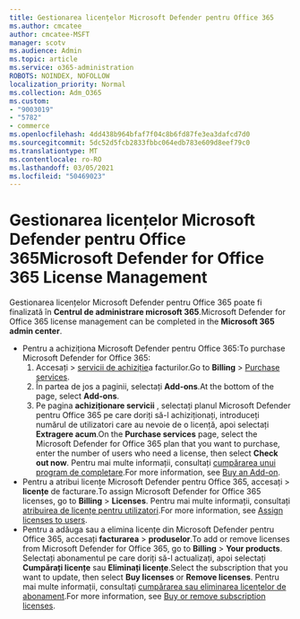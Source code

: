 ```yaml
---
title: Gestionarea licențelor Microsoft Defender pentru Office 365
ms.author: cmcatee
author: cmcatee-MSFT
manager: scotv
ms.audience: Admin
ms.topic: article
ms.service: o365-administration
ROBOTS: NOINDEX, NOFOLLOW
localization_priority: Normal
ms.collection: Adm_O365
ms.custom:
- "9003019"
- "5782"
- commerce
ms.openlocfilehash: 4dd438b964bfaf7f04c8b6fd87fe3ea3dafcd7d0
ms.sourcegitcommit: 5dc52d5fcb2833fbbc064edb783e609d8eef79c0
ms.translationtype: MT
ms.contentlocale: ro-RO
ms.lasthandoff: 03/05/2021
ms.locfileid: "50469023"
---
```

# <a name="microsoft-defender-for-office-365-license-management"></a><span data-ttu-id="60e01-102">Gestionarea licențelor Microsoft Defender pentru Office 365</span><span class="sxs-lookup"><span data-stu-id="60e01-102">Microsoft Defender for Office 365 License Management</span></span>

<span data-ttu-id="60e01-103">Gestionarea licențelor Microsoft Defender pentru Office 365 poate fi finalizată în  **Centrul de administrare microsoft 365**.</span><span class="sxs-lookup"><span data-stu-id="60e01-103">Microsoft Defender for Office 365 license management can be completed in the  **Microsoft 365 admin center**.</span></span>

- <span data-ttu-id="60e01-104">Pentru a achiziționa Microsoft Defender pentru Office 365:</span><span class="sxs-lookup"><span data-stu-id="60e01-104">To purchase Microsoft Defender for Office 365:</span></span>
    1. <span data-ttu-id="60e01-105">Accesați   >  [servicii de achiziție](https://go.microsoft.com/fwlink/p/?linkid=868433)a facturilor.</span><span class="sxs-lookup"><span data-stu-id="60e01-105">Go to **Billing** > [Purchase services](https://go.microsoft.com/fwlink/p/?linkid=868433).</span></span>
    2. <span data-ttu-id="60e01-106">În partea de jos a paginii, selectați **Add-ons**.</span><span class="sxs-lookup"><span data-stu-id="60e01-106">At the bottom of the page, select **Add-ons**.</span></span>
    3. <span data-ttu-id="60e01-107">Pe pagina **achiziționare servicii** , selectați planul Microsoft Defender pentru Office 365 pe care doriți să-l achiziționați, introduceți numărul de utilizatori care au nevoie de o licență, apoi selectați **Extragere acum**.</span><span class="sxs-lookup"><span data-stu-id="60e01-107">On the **Purchase services** page, select the Microsoft Defender for Office 365 plan that you want to purchase, enter the number of users who need a license, then select **Check out now**.</span></span> <span data-ttu-id="60e01-108">Pentru mai multe informații, consultați [cumpărarea unui program de completare](https://docs.microsoft.com/microsoft-365/commerce/buy-or-edit-an-add-on).</span><span class="sxs-lookup"><span data-stu-id="60e01-108">For more information, see [Buy an Add-on](https://docs.microsoft.com/microsoft-365/commerce/buy-or-edit-an-add-on).</span></span>
- <span data-ttu-id="60e01-109">Pentru a atribui licențe Microsoft Defender pentru Office 365, accesați  >  **licențe** de facturare.</span><span class="sxs-lookup"><span data-stu-id="60e01-109">To assign Microsoft Defender for Office 365 licenses, go to **Billing** > **Licenses**.</span></span> <span data-ttu-id="60e01-110">Pentru mai multe informații, consultați [atribuirea de licențe pentru utilizatori](https://docs.microsoft.com/microsoft-365/admin/manage/assign-licenses-to-users).</span><span class="sxs-lookup"><span data-stu-id="60e01-110">For more information, see [Assign licenses to users](https://docs.microsoft.com/microsoft-365/admin/manage/assign-licenses-to-users).</span></span>
- <span data-ttu-id="60e01-111">Pentru a adăuga sau a elimina licențe din Microsoft Defender pentru Office 365, accesați **facturarea**  >  **produselor**.</span><span class="sxs-lookup"><span data-stu-id="60e01-111">To add or remove licenses from Microsoft Defender for Office 365, go to **Billing** > **Your products**.</span></span> <span data-ttu-id="60e01-112">Selectați abonamentul pe care doriți să-l actualizați, apoi selectați **Cumpărați licențe** sau **Eliminați licențe**.</span><span class="sxs-lookup"><span data-stu-id="60e01-112">Select the subscription that you want to update, then select **Buy licenses** or **Remove licenses**.</span></span> <span data-ttu-id="60e01-113">Pentru mai multe informații, consultați [cumpărarea sau eliminarea licențelor de abonament](https://docs.microsoft.com/microsoft-365/commerce/licenses/buy-licenses).</span><span class="sxs-lookup"><span data-stu-id="60e01-113">For more information, see [Buy or remove subscription licenses](https://docs.microsoft.com/microsoft-365/commerce/licenses/buy-licenses).</span></span>